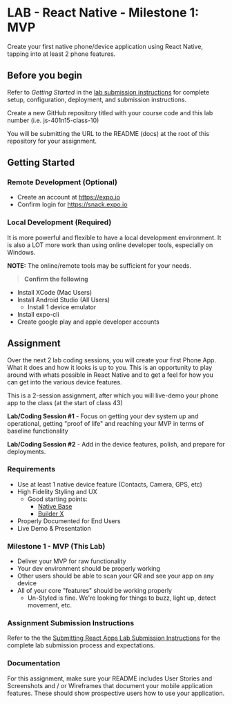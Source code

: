 # LAB - React Native - Milestone 1: MVP

Create your first native phone/device application using React Native, tapping into at least 2 phone features.

## Before you begin

Refer to *Getting Started*  in the [lab submission instructions](../../../reference/submission-instructions/labs/README.md) for complete setup, configuration, deployment, and submission instructions.

Create a new GitHub repository titled with your course code and this lab number (i.e. js-401n15-class-10)

You will be submitting the URL to the README (docs) at the root of this repository for your assignment.

## Getting Started

### Remote Development (Optional)

- Create an account at <https://expo.io>
- Confirm login for <https://snack.expo.io>

### Local Development (Required)

It is more powerful and flexible to have a local development environment. It is also a LOT more work than using online developer tools, especially on Windows.

**NOTE:** The online/remote tools may be sufficient for your needs.

> **Confirm the following**

- Install XCode (Mac Users)
- Install Android Studio (All Users)
  - Install 1 device emulator
- Install expo-cli
- Create google play and apple developer accounts

## Assignment

Over the next 2 lab coding sessions, you will create your first Phone App. What it does and how it looks is up to you. This is an opportunity to play around with whats possible in React Native and to get a feel for how you can get into the various device features.

This is a 2-session assignment, after which you will live-demo your phone app to the class (at the start of class 43)

**Lab/Coding Session #1** - Focus on getting your dev system up and operational, getting "proof of life" and reaching your MVP in terms of baseline functionality

**Lab/Coding Session #2** - Add in the device features, polish, and prepare for deployments.

### Requirements

- Use at least 1 native device feature (Contacts, Camera, GPS, etc)
- High Fidelity Styling and UX
  - Good starting points:
    - [Native Base](https://nativebase.io/)
    - [Builder X](https://builderx.io/)
- Properly Documented for End Users
- Live Demo & Presentation

### Milestone 1 - MVP (This Lab)

- Deliver your MVP for raw functionality
- Your dev environment should be properly working
- Other users should be able to scan your QR and see your app on any device
- All of your core "features" should be working properly
  - Un-Styled is fine. We're looking for things to buzz, light up, detect movement, etc.

### Assignment Submission Instructions

Refer to the the [Submitting React Apps Lab Submission Instructions](../../../reference/submission-instructions/labs/react-apps.md) for the complete lab submission process and expectations.

### Documentation

For this assignment, make sure your README includes User Stories and Screenshots and / or Wireframes that document your mobile application features.  These should show prospective users how to use your application.
